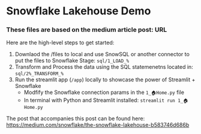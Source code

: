 # Snowflake Lakehouse Demo

### These files are based on the medium article post: URL 

Here are the high-level steps to get started:
  1. Downlaod the /files to local and use SnowSQL or another connector to put the files to Snowflake Stage: `sql/1_LOAD_%`
  2. Transform and Process the data using the SQL statemenetns located in: `sql/2%_TRANSFORM_%`
  3. Run the streamlit app (`/app`) locally to showcase the power of Streamlit + Snowflake
      * Modfify the Snowflake connection params in the `1_🏠Home.py` file
      * In terminal with Python and Streamlit installed: `streamlit run 1_🏠Home.py`


The post that accompanies this post can be found here: https://medium.com/snowflake/the-snowflake-lakehouse-b583746d686b
